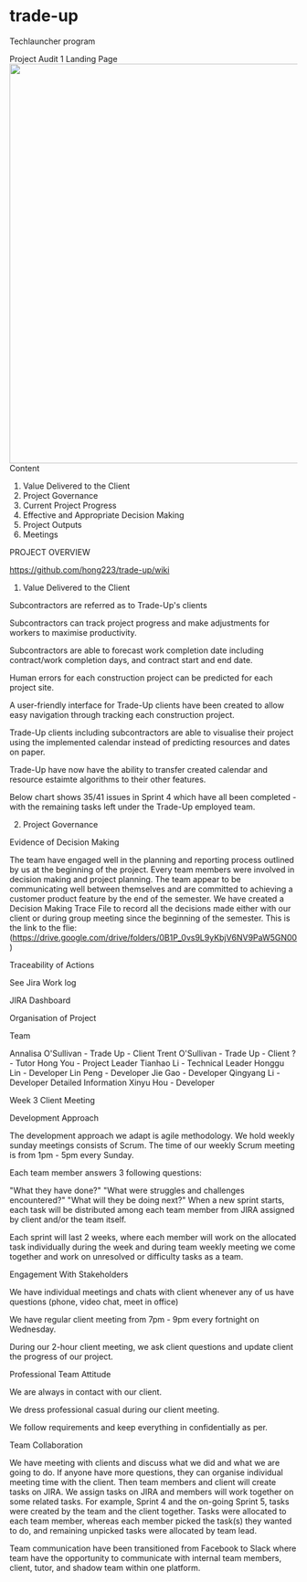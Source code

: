 # trade-up
Techlauncher program
 
Project Audit 1 Landing Page
<img height="700" src="https://github.com/hong223/trade-up/blob/master/images/Trade-Up.png" />
Content

1. Value Delivered to the Client 
2. Project Governance 
3. Current Project Progress 
4. Effective and Appropriate Decision Making 
5. Project Outputs 
6. Meetings


PROJECT OVERVIEW

https://github.com/hong223/trade-up/wiki 
1. Value Delivered to the Client

Subcontractors are referred as to Trade-Up's clients

Subcontractors can track project progress and make adjustments for workers to maximise productivity.

Subcontractors are able to forecast work completion date including contract/work completion days, and contract start and end date.

Human errors for each construction project can be predicted for each project site.

A user-friendly interface for Trade-Up clients have been created to allow easy navigation through tracking each construction project.

Trade-Up clients including subcontractors are able to visualise their project using the implemented calendar instead of predicting resources and dates on paper.

Trade-Up have now have the ability to transfer created calendar and resource estaimte algorithms to their other features.

Below chart shows 35/41 issues in Sprint 4 which have all been completed - with the remaining tasks left under the Trade-Up employed team.






2. Project Governance

Evidence of Decision Making

The team have engaged well in the planning and reporting process outlined by us at the beginning of the project. Every team members were involved in decision making and project planning. The team appear to be communicating well between themselves and are committed to achieving a customer product feature by the end of the semester. We have created a Decision Making Trace File to record all the decisions made either with our client or during group meeting since the beginning of the semester. This is the link to the flie: (https://drive.google.com/drive/folders/0B1P_0vs9L9yKbjV6NV9PaW5GN00)

Traceability of Actions

See Jira Work log

JIRA Dashboard

Organisation of Project

Team

Annalisa O'Sullivan - Trade Up - Client
Trent O'Sullivan - Trade Up - Client
? - Tutor
Hong You - Project Leader
Tianhao Li - Technical Leader
Honggu Lin - Developer
Lin Peng - Developer
Jie Gao - Developer
Qingyang Li - Developer
Detailed Information
Xinyu Hou - Developer


Week 3 Client Meeting





Development Approach

The development approach we adapt is agile methodology. We hold weekly sunday meetings consists of Scrum. The time of our weekly Scrum meeting is from 1pm - 5pm every Sunday.

Each team member answers 3 following questions:

"What they have done?"
"What were struggles and challenges encountered?"
"What will they be doing next?"
When a new sprint starts, each task will be distributed among each team member from JIRA assigned by client and/or the team itself.

Each sprint will last 2 weeks, where each member will work on the allocated task individually during the week and during team weekly meeting we come together and work on unresolved or difficulty tasks as a team.

Engagement With Stakeholders

We have individual meetings and chats with client whenever any of us have questions (phone, video chat, meet in office)

We have regular client meeting from 7pm - 9pm every fortnight on Wednesday.

During our 2-hour client meeting, we ask client questions and update client the progress of our project.

Professional Team Attitude

We are always in contact with our client.

We dress professional casual during our client meeting.

We follow requirements and keep everything in confidentially as per.

Team Collaboration

We have meeting with clients and discuss what we did and what we are going to do. If anyone have more questions, they can organise individual meeting time with the client. Then team members and client will create tasks on JIRA. We assign tasks on JIRA and members will work together on some related tasks. For example, Sprint 4 and the on-going Sprint 5, tasks were created by the team and the client together. Tasks were allocated to each team member, whereas each member picked the task(s) they wanted to do, and remaining unpicked tasks were allocated by team lead.

Team communication have been transitioned from Facebook to Slack where team have the opportunity to communicate with internal team members, client, tutor, and shadow team within one platform.





